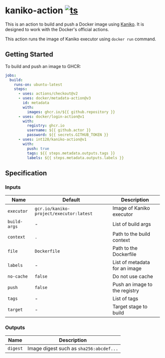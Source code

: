 # kaniko-action [![ts](https://github.com/int128/kaniko-action/actions/workflows/ts.yaml/badge.svg)](https://github.com/int128/kaniko-action/actions/workflows/ts.yaml)

This is an action to build and push a Docker image using [Kaniko](https://github.com/GoogleContainerTools/kaniko).
It is designed to work with the Docker's official actions.

This action runs the image of Kaniko executor using `docker run` command.


## Getting Started

To build and push an image to GHCR:

```yaml
jobs:
  build:
    runs-on: ubuntu-latest
    steps:
      - uses: actions/checkout@v2
      - uses: docker/metadata-action@v3
        id: metadata
        with:
          images: ghcr.io/${{ github.repository }}
      - uses: docker/login-action@v1
        with:
          registry: ghcr.io
          username: ${{ github.actor }}
          password: ${{ secrets.GITHUB_TOKEN }}
      - uses: int128/kaniko-action@v1
        with:
          push: true
          tags: ${{ steps.metadata.outputs.tags }}
          labels: ${{ steps.metadata.outputs.labels }}
```


## Specification

### Inputs

| Name | Default | Description
|------|----------|------------
| `executor` | `gcr.io/kaniko-project/executor:latest` | Image of Kaniko executor
| `build-args` | - | List of build args
| `context` | `.` | Path to the build context
| `file` | `Dockerfile` | Path to the Dockerfile
| `labels` | - | List of metadata for an image
| `no-cache` | `false` | Do not use cache
| `push` | `false` | Push an image to the registry
| `tags` | - | List of tags
| `target` | - | Target stage to build


### Outputs

| Name | Description
|------|------------
| `digest` | Image digest such as `sha256:abcdef...`
